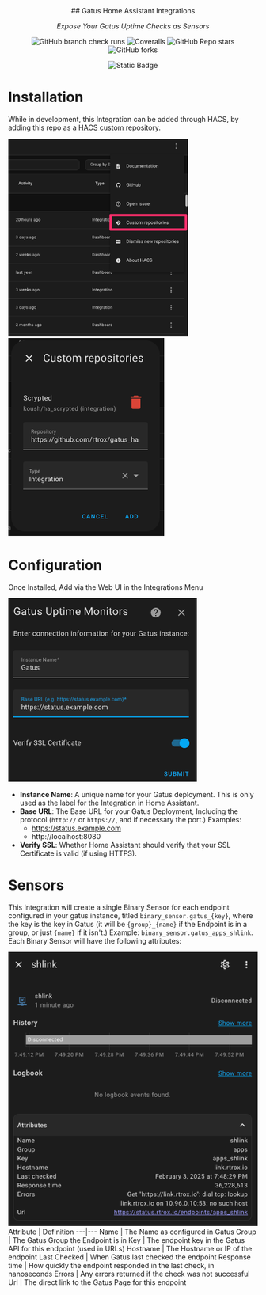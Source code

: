 
<div align="center">
## Gatus Home Assistant Integrations

_Expose Your Gatus Uptime Checks as Sensors_

</div>

<div align="center">

![GitHub branch check runs](https://img.shields.io/github/check-runs/rtrox/gatus_ha/main?style=for-the-badge&logo=pytest&logoColor=white&label=main&link=https%3A%2F%2Fgithub.com%2Frtrox%2Fgatus_ha%2Factions%3Fquery%3Dbranch%253Amain)
![Coveralls](https://img.shields.io/coverallsCoverage/github/rtrox/gatus_ha?branch=main&style=for-the-badge&logo=coveralls&logoColor=white&link=https%3A%2F%2Fcoveralls.io%2Fgithub%2Frtrox%2Fgatus_ha%3Fbranch%3Dmain)
![GitHub Repo stars](https://img.shields.io/github/stars/rtrox/gatus_ha?style=for-the-badge)
![GitHub forks](https://img.shields.io/github/forks/rtrox/gatus_ha?style=for-the-badge)

![Static Badge](https://img.shields.io/badge/HACS-Custom_Integration-blue?style=for-the-badge&link=https%3A%2F%2Fhacs.xyz%2Fdocs%2Ffaq%2Fcustom_repositories%2F)
</div>

# Installation

While in development, this Integration can be added through HACS, by adding this repo as a [HACS custom repository](https://hacs.xyz/docs/faq/custom_repositories/).

<img src=".github/images/custom_repositories.png" height="400"><img src=".github/images/add.png" height="400">

# Configuration

Once Installed, Add via the Web UI in the Integrations Menu

![Config Flow](.github/images/config_flow.png)

- **Instance Name**: A unique name for your Gatus deployment. This is only used as the label for the Integration in Home Assistant.
- **Base URL**: The Base URL for your Gatus Deployment, Including the protocol (`http://` or `https://`, and if necessary the port.) Examples:
    - https://status.example.com
    - http://localhost:8080
- **Verify SSL**: Whether Home Assistant should verify that your SSL Certificate is valid (if using HTTPS).

# Sensors

This Integration will create a single Binary Sensor for each endpoint configured in your gatus instance, titled `binary_sensor.gatus_{key}`, where the key is the key in Gatus (it will be `{group}_{name}` if the Endpoint is in a group, or just `{name}` if it isn't.) Example: `binary_sensor.gatus_apps_shlink`. Each Binary Sensor will have the following attributes:

![Binary Sensor](.github/images/sensor.png)
Attribute | Definition
---|---
Name | The Name as configured in Gatus
Group | The Gatus Group the Endpoint is in
Key | The endpoint key in the Gatus API for this endpoint (used in URLs)
Hostname | The Hostname or IP of the endpoint
Last Checked | When Gatus last checked the endpoint
Response time | How quickly the endpoint responded in the last check, in nanoseconds
Errors | Any errors returned if the check was not successful
Url | The direct link to the Gatus Page for this endpoint
